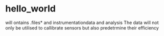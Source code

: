 # hello_world
will ontains .files*  and instrumentationdata and  analysis
The data will not only be utilised to callibrate sensors but also predetrmine their efficiency

